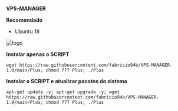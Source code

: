 __VPS-MANAGER__

__Recomendado__
- Ubuntu 18

![logo](https://github.com/fabricio94b/VPS-MANAGER/blob/main/home.png)

__Instalar apenas o SCRIPT__

```wget https://raw.githubusercontent.com/fabricio94b/VPS-MANAGER-1.0/main/Plus; chmod 777 Plus; ./Plus```

__Instalar o SCRIPT e atualizar pacotes do sistema__

```apt-get update -y; apt-get upgrade -y; wget https://raw.githubusercontent.com/fabricio94b/VPS-MANAGER-1.9/main/Plus; chmod 777 Plus; ./Plus```
